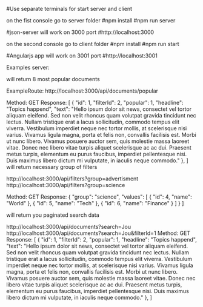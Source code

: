 #Use separate terminals for start server and client

on the fist console go to server folder
#npm install
#npm run server

#json-server will work on 3000 port
#http://localhost:3000

on the second console go to client folder
#npm install
#npm run start

#Angularjs app will work on 3001 port
#http://localhost:3001


Examples
server:

will return 8 most popular documents

ExampleRoute: http://localhost:3000/api/documents/popular

Method: GET
Response: [
{
      "id": 1,
      "filterId": 2,
      "popular": 1,
      "headline": "Topics happend",
      "text": "Hello ipsum dolor sit news, consectet vel tortor aliquam eleifend. Sed non velit rhoncus quam volutpat gravida tincidunt nec lectus. Nullam tristique erat a lacus sollicitudin, commodo tempus elit viverra. Vestibulum imperdiet neque nec tortor mollis, at scelerisque nisi varius. Vivamus ligula magna, porta et felis non, convallis facilisis est. Morbi ut nunc libero. Vivamus posuere auctor sem, quis molestie massa laoreet vitae. Donec nec libero vitae turpis aliquet scelerisque ac ac dui. Praesent metus turpis, elementum eu purus faucibus, imperdiet pellentesque nisi. Duis maximus libero dictum mi vulputate, in iaculis neque commodo."
    },
]
will return necessary group of filters

http://localhost:3000/api/filters?group=advertisment
http://localhost:3000/api/filters?group=science

Method: GET
Response:
  {
    "group": "science",
    "values": [
      {
        "id": 4,
        "name": "World"
      },
      {
        "id": 5,
        "name": "Tech"
      },
      {
        "id": 6,
        "name": "Finance"
      }
    ]
  }
]

will return you paginated search data

http://localhost:3000/api/documents?search=Jou
http://localhost:3000/api/documents?search=Jou&filterId=1
Method: GET
Response: [
{
      "id": 1,
      "filterId": 2,
      "popular": 1,
      "headline": "Topics happend",
      "text": "Hello ipsum dolor sit news, consectet vel tortor aliquam eleifend. Sed non velit rhoncus quam volutpat gravida tincidunt nec lectus. Nullam tristique erat a lacus sollicitudin, commodo tempus elit viverra. Vestibulum imperdiet neque nec tortor mollis, at scelerisque nisi varius. Vivamus ligula magna, porta et felis non, convallis facilisis est. Morbi ut nunc libero. Vivamus posuere auctor sem, quis molestie massa laoreet vitae. Donec nec libero vitae turpis aliquet scelerisque ac ac dui. Praesent metus turpis, elementum eu purus faucibus, imperdiet pellentesque nisi. Duis maximus libero dictum mi vulputate, in iaculis neque commodo."
    },
    ]
